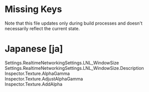 # Missing Keys
Note that this file updates only during build processes and doesn't necessarily reflect the current state.

# Japanese [ja]
Settings.RealtimeNetworkingSettings.LNL_WindowSize  
Settings.RealtimeNetworkingSettings.LNL_WindowSize.Description  
Inspector.Texture.AlphaGamma  
Inspector.Texture.AdjustAlphaGamma  
Inspector.Texture.AddAlpha  

